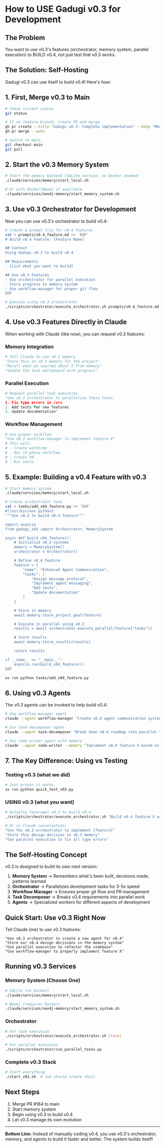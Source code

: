 # How to USE Gadugi v0.3 for Development

## The Problem
You want to use v0.3's features (orchestrator, memory system, parallel execution) to BUILD v0.4, not just test that v0.3 works.

## The Solution: Self-Hosting

Gadugi v0.3 can use itself to build v0.4! Here's how:

## 1. First, Merge v0.3 to Main

```bash
# Check current status
git status

# If on feature branch, create PR and merge
gh pr create --title "Gadugi v0.3: Complete implementation" --body "Memory system, orchestrator, zero pyright errors"
gh pr merge --auto

# Switch to main
git checkout main
git pull
```

## 2. Start the v0.3 Memory System

```bash
# Start the memory backend (SQLite version, no Docker needed)
.claude/services/memory/start_local.sh

# Or with Docker/Neo4j if available
.claude/services/neo4j-memory/start_memory_system.sh
```

## 3. Use v0.3 Orchestrator for Development

Now you can use v0.3's orchestrator to build v0.4:

```bash
# Create a prompt file for v0.4 features
cat > prompts/v0.4_feature.md << 'EOF'
# Build v0.4 Feature: [Feature Name]

## Context
Using Gadugi v0.3 to build v0.4

## Requirements
- [List what you want to build]

## Use v0.3 Features
- Use orchestrator for parallel execution
- Store progress in memory system
- Use workflow-manager for proper git flow
EOF

# Execute using v0.3 orchestrator
./scripts/orchestrator/execute_orchestrator.sh prompts/v0.4_feature.md
```

## 4. Use v0.3 Features Directly in Claude

When working with Claude (like now), you can request v0.3 features:

### Memory Integration
```python
# Tell Claude to use v0.3 memory
"Store this in v0.3 memory for the project"
"Recall what we learned about X from memory"
"Update the task whiteboard with progress"
```

### Parallel Execution
```python
# Request parallel task execution
"Use v0.3 orchestrator to parallelize these tasks:
1. Fix type errors in /src
2. Add tests for new features
3. Update documentation"
```

### Workflow Management
```python
# Use proper workflow
"Use v0.3 workflow-manager to implement feature X"
# This will:
# - Create worktree
# - Run 13-phase workflow
# - Create PR
# - Run tests
```

## 5. Example: Building a v0.4 Feature with v0.3

```bash
# Start memory system
.claude/services/memory/start_local.sh

# Create orchestrator task
cat > tasks/add_v04_feature.py << 'EOF'
#!/usr/bin/env python3
"""Use v0.3 to build v0.4 feature"""

import asyncio
from gadugi_v03 import Orchestrator, MemorySystem

async def build_v04_feature():
    # Initialize v0.3 systems
    memory = MemorySystem()
    orchestrator = Orchestrator()

    # Define v0.4 feature
    feature = {
        "name": "Enhanced Agent Communication",
        "tasks": [
            "Design message protocol",
            "Implement agent messaging",
            "Add tests",
            "Update documentation"
        ]
    }

    # Store in memory
    await memory.store_project_goal(feature)

    # Execute in parallel using v0.3
    results = await orchestrator.execute_parallel(feature["tasks"])

    # Store results
    await memory.store_results(results)

    return results

if __name__ == "__main__":
    asyncio.run(build_v04_feature())
EOF

uv run python tasks/add_v04_feature.py
```

## 6. Using v0.3 Agents

The v0.3 agents can be invoked to help build v0.4:

```bash
# Use workflow-manager agent
claude --agent workflow-manager "Create v0.4 agent communication system"

# Use task-decomposer agent
claude --agent task-decomposer "Break down v0.4 roadmap into parallel tasks"

# Use code-writer agent with memory
claude --agent code-writer --memory "Implement v0.4 feature X based on v0.3 patterns"
```

## 7. The Key Difference: Using vs Testing

### Testing v0.3 (what we did)
```bash
# Just proves it works
uv run python quick_test_v03.py
```

### USING v0.3 (what you want)
```bash
# Actually leverages v0.3 to build v0.4
./scripts/orchestrator/execute_orchestrator.sh "Build v0.4 feature X using v0.3 capabilities"

# Or in Claude conversation:
"Use the v0.3 orchestrator to implement [feature]"
"Store this design decision in v0.3 memory"
"Use parallel execution to fix all type errors"
```

## The Self-Hosting Concept

v0.3 is designed to build its own next version:

1. **Memory System** → Remembers what's been built, decisions made, patterns learned
2. **Orchestrator** → Parallelizes development tasks for 3-5x speed
3. **Workflow Manager** → Ensures proper git flow and PR management
4. **Task Decomposer** → Breaks v0.4 requirements into parallel work
5. **Agents** → Specialized workers for different aspects of development

## Quick Start: Use v0.3 Right Now

Tell Claude (me) to use v0.3 features:

```
"Use v0.3 orchestrator to create a new agent for v0.4"
"Store our v0.4 design decisions in the memory system"
"Use parallel execution to refactor the codebase"
"Use workflow-manager to properly implement feature X"
```

## Running v0.3 Services

### Memory System (Choose One)
```bash
# SQLite (no Docker)
.claude/services/memory/start_local.sh

# Neo4j (requires Docker)
.claude/services/neo4j-memory/start_memory_system.sh
```

### Orchestrator
```bash
# For task execution
./scripts/orchestrator/execute_orchestrator.sh [task]

# For parallel execution
./scripts/orchestrator/run_parallel_tasks.py
```

### Complete v0.3 Stack
```bash
# Start everything
./start_v03.sh  # (we should create this)
```

## Next Steps

1. Merge PR #184 to main
2. Start memory system
3. Begin using v0.3 to build v0.4
4. Let v0.3 manage its own evolution

---

**Bottom Line:** Instead of manually coding v0.4, you use v0.3's orchestrator, memory, and agents to build it faster and better. The system builds itself!
